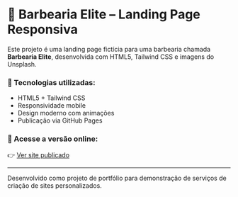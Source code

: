 # 💈 Barbearia Elite – Landing Page Responsiva

Este projeto é uma landing page fictícia para uma barbearia chamada **Barbearia Elite**, desenvolvida com HTML5, Tailwind CSS e imagens do Unsplash.

### 🔧 Tecnologias utilizadas:
- HTML5 + Tailwind CSS
- Responsividade mobile
- Design moderno com animações
- Publicação via GitHub Pages 

### 🔗 Acesse a versão online:
👉 [Ver site publicado](https://seuusuario.github.io/barbearia-elite)

---

Desenvolvido como projeto de portfólio para demonstração de serviços de criação de sites personalizados.

